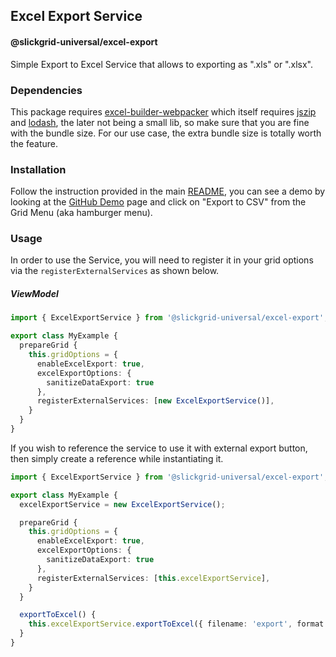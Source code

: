 ## Excel Export Service
#### @slickgrid-universal/excel-export

Simple Export to Excel Service that allows to exporting as ".xls" or ".xlsx".

### Dependencies
This package requires [excel-builder-webpacker](https://www.npmjs.com/package/excel-builder-webpacker) which itself requires [jszip](https://www.npmjs.com/package/jszip) and [lodash](https://www.npmjs.com/package/lodash), the later not being a small lib, so make sure that you are fine with the bundle size. For our use case, the extra bundle size is totally worth the feature.

### Installation
Follow the instruction provided in the main [README](https://github.com/ghiscoding/slickgrid-universal#installation), you can see a demo by looking at the [GitHub Demo](https://ghiscoding.github.io/slickgrid-universal) page and click on "Export to CSV" from the Grid Menu (aka hamburger menu).

### Usage
In order to use the Service, you will need to register it in your grid options via the `registerExternalServices` as shown below.

##### ViewModel
```ts
import { ExcelExportService } from '@slickgrid-universal/excel-export';

export class MyExample {
  prepareGrid {
    this.gridOptions = {
      enableExcelExport: true,
      excelExportOptions: {
        sanitizeDataExport: true
      },
      registerExternalServices: [new ExcelExportService()],
    }
  }
}
```

If you wish to reference the service to use it with external export button, then simply create a reference while instantiating it.
```ts
import { ExcelExportService } from '@slickgrid-universal/excel-export';

export class MyExample {
  excelExportService = new ExcelExportService();

  prepareGrid {
    this.gridOptions = {
      enableExcelExport: true,
      excelExportOptions: {
        sanitizeDataExport: true
      },
      registerExternalServices: [this.excelExportService],
    }
  }

  exportToExcel() {
    this.excelExportService.exportToExcel({ filename: 'export', format: FileType.xlsx });
  }
}
```
